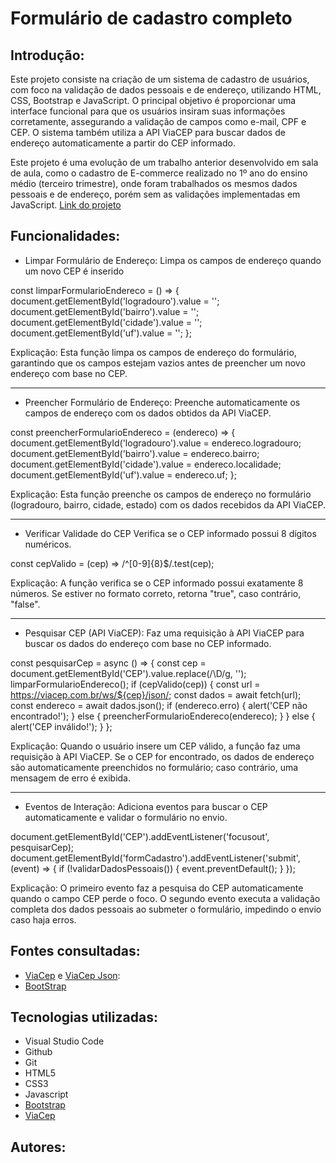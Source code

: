 # Formulário de cadastro completo

## Introdução:

Este projeto consiste na criação de um sistema de cadastro de usuários, com foco na validação de dados pessoais e de endereço, utilizando HTML, CSS, Bootstrap e JavaScript. O principal objetivo é proporcionar uma interface funcional para que os usuários insiram suas informações corretamente, assegurando a validação de campos como e-mail, CPF e CEP. O sistema também utiliza a API ViaCEP para buscar dados de endereço automaticamente a partir do CEP informado.

Este projeto é uma evolução de um trabalho anterior desenvolvido em sala de aula, como o cadastro de E-commerce realizado no 1º ano do ensino médio (terceiro trimestre), onde foram trabalhados os mesmos dados pessoais e de endereço, porém sem as validações implementadas em JavaScript. [Link do projeto](https://github.com/murilo-tonassi/form-CadEcommerce)

## Funcionalidades:

- Limpar Formulário de Endereço: Limpa os campos de endereço quando um novo CEP é inserido

const limparFormularioEndereco = () => {
    document.getElementById('logradouro').value = '';
    document.getElementById('bairro').value = '';
    document.getElementById('cidade').value = '';
    document.getElementById('uf').value = '';
};

Explicação: Esta função limpa os campos de endereço do formulário, garantindo que os campos estejam vazios antes de preencher um novo endereço com base no CEP.
<hr>

- Preencher Formulário de Endereço: Preenche automaticamente os campos de endereço com os dados obtidos da API ViaCEP.

const preencherFormularioEndereco = (endereco) => {
    document.getElementById('logradouro').value = endereco.logradouro;
    document.getElementById('bairro').value = endereco.bairro;
    document.getElementById('cidade').value = endereco.localidade;
    document.getElementById('uf').value = endereco.uf;
};

Explicação: Esta função preenche os campos de endereço no formulário (logradouro, bairro, cidade, estado) com os dados recebidos da API ViaCEP.
<hr>

- Verificar Validade do CEP Verifica se o CEP informado possui 8 dígitos numéricos.

const cepValido = (cep) => /^[0-9]{8}$/.test(cep);

Explicação: A função verifica se o CEP informado possui exatamente 8 números. Se estiver no formato correto, retorna "true", caso contrário, "false".
<hr>

- Pesquisar CEP (API ViaCEP): Faz uma requisição à API ViaCEP para buscar os dados do endereço com base no CEP informado.

const pesquisarCep = async () => {
    const cep = document.getElementById('CEP').value.replace(/\D/g, '');
    limparFormularioEndereco();
    if (cepValido(cep)) {
        const url = https://viacep.com.br/ws/${cep}/json/;
        const dados = await fetch(url);
        const endereco = await dados.json();
        if (endereco.erro) {
            alert('CEP não encontrado!');
        } else {
            preencherFormularioEndereco(endereco);
        }
    } else {
        alert('CEP inválido!');
    }
};

Explicação: Quando o usuário insere um CEP válido, a função faz uma requisição à API ViaCEP. Se o CEP for encontrado, os dados de endereço são automaticamente preenchidos no formulário; caso contrário, uma mensagem de erro é exibida.
<hr>

- Eventos de Interação: Adiciona eventos para buscar o CEP automaticamente e validar o formulário no envio.

document.getElementById('CEP').addEventListener('focusout', pesquisarCep);
document.getElementById('formCadastro').addEventListener('submit', (event) => {
    if (!validarDadosPessoais()) {
        event.preventDefault();
    }
});

Explicação: O primeiro evento faz a pesquisa do CEP automaticamente quando o campo CEP perde o foco. O segundo evento executa a validação completa dos dados pessoais ao submeter o formulário, impedindo o envio caso haja erros.


## Fontes consultadas:
- [ViaCep](https://viacep.com.br/) e [ViaCep Json](https://viacep.com.br/ws/86031150/json/):
- [BootStrap](https://getbootstrap.com/docs/5.0/getting-started/introduction/)

## Tecnologias utilizadas:
- Visual Studio Code
 - Github
 - Git
 - HTML5
 - CSS3
 - Javascript
 - [Bootstrap](https://getbootstrap.com/)
 - [ViaCep](https://viacep.com.br/)

 ## Autores:
 